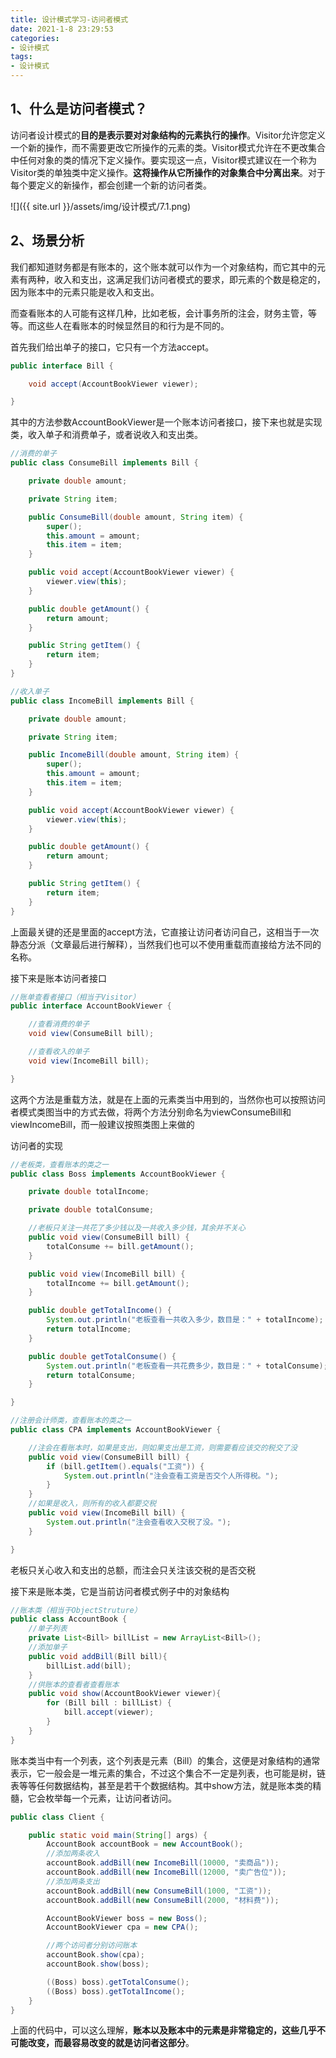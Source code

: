 ```yaml
---
title: 设计模式学习-访问者模式
date: 2021-1-8 23:29:53
categories:
- 设计模式
tags:
- 设计模式
---
```


## 1、什么是访问者模式？

​    访问者设计模式的**目的是表示要对对象结构的元素执行的操作**。Visitor允许您定义一个新的操作，而不需要更改它所操作的元素的类。Visitor模式允许在不更改集合中任何对象的类的情况下定义操作。要实现这一点，Visitor模式建议在一个称为Visitor类的单独类中定义操作。**这将操作从它所操作的对象集合中分离出来**。对于每个要定义的新操作，都会创建一个新的访问者类。

![]({{ site.url }}/assets/img/设计模式/7.1.png)


## 2、场景分析

我们都知道财务都是有账本的，这个账本就可以作为一个对象结构，而它其中的元素有两种，收入和支出，这满足我们访问者模式的要求，即元素的个数是稳定的，因为账本中的元素只能是收入和支出。

而查看账本的人可能有这样几种，比如老板，会计事务所的注会，财务主管，等等。而这些人在看账本的时候显然目的和行为是不同的。

首先我们给出单子的接口，它只有一个方法accept。

```java
public interface Bill {

    void accept(AccountBookViewer viewer);

}
```

其中的方法参数AccountBookViewer是一个账本访问者接口，接下来也就是实现类，收入单子和消费单子，或者说收入和支出类。

```java
//消费的单子
public class ConsumeBill implements Bill {

    private double amount;

    private String item;

    public ConsumeBill(double amount, String item) {
        super();
        this.amount = amount;
        this.item = item;
    }

    public void accept(AccountBookViewer viewer) {
        viewer.view(this);
    }

    public double getAmount() {
        return amount;
    }

    public String getItem() {
        return item;
    }
}
```



```java
//收入单子
public class IncomeBill implements Bill {

    private double amount;

    private String item;

    public IncomeBill(double amount, String item) {
        super();
        this.amount = amount;
        this.item = item;
    }

    public void accept(AccountBookViewer viewer) {
        viewer.view(this);
    }

    public double getAmount() {
        return amount;
    }

    public String getItem() {
        return item;
    }
}
```

上面最关键的还是里面的accept方法，它直接让访问者访问自己，这相当于一次静态分派（文章最后进行解释），当然我们也可以不使用重载而直接给方法不同的名称。

接下来是账本访问者接口

```java
//账单查看者接口（相当于Visitor）
public interface AccountBookViewer {

    //查看消费的单子
    void view(ConsumeBill bill);

    //查看收入的单子
    void view(IncomeBill bill);

}
```

这两个方法是重载方法，就是在上面的元素类当中用到的，当然你也可以按照访问者模式类图当中的方式去做，将两个方法分别命名为viewConsumeBill和viewIncomeBill，而一般建议按照类图上来做的

访问者的实现

```java
//老板类，查看账本的类之一
public class Boss implements AccountBookViewer {

    private double totalIncome;

    private double totalConsume;

    //老板只关注一共花了多少钱以及一共收入多少钱，其余并不关心
    public void view(ConsumeBill bill) {
        totalConsume += bill.getAmount();
    }

    public void view(IncomeBill bill) {
        totalIncome += bill.getAmount();
    }

    public double getTotalIncome() {
        System.out.println("老板查看一共收入多少，数目是：" + totalIncome);
        return totalIncome;
    }

    public double getTotalConsume() {
        System.out.println("老板查看一共花费多少，数目是：" + totalConsume);
        return totalConsume;
    }

}
```



```java
//注册会计师类，查看账本的类之一
public class CPA implements AccountBookViewer {

    //注会在看账本时，如果是支出，则如果支出是工资，则需要看应该交的税交了没
    public void view(ConsumeBill bill) {
        if (bill.getItem().equals("工资")) {
            System.out.println("注会查看工资是否交个人所得税。");
        }
    }
    //如果是收入，则所有的收入都要交税
    public void view(IncomeBill bill) {
        System.out.println("注会查看收入交税了没。");
    }

}
```

老板只关心收入和支出的总额，而注会只关注该交税的是否交税

接下来是账本类，它是当前访问者模式例子中的对象结构

```java
//账本类（相当于ObjectStruture）
public class AccountBook {
    //单子列表
    private List<Bill> billList = new ArrayList<Bill>();
    //添加单子
    public void addBill(Bill bill){
        billList.add(bill);
    }
    //供账本的查看者查看账本
    public void show(AccountBookViewer viewer){
        for (Bill bill : billList) {
            bill.accept(viewer);
        }
    }
}
```

账本类当中有一个列表，这个列表是元素（Bill）的集合，这便是对象结构的通常表示，它一般会是一堆元素的集合，不过这个集合不一定是列表，也可能是树，链表等等任何数据结构，甚至是若干个数据结构。其中show方法，就是账本类的精髓，它会枚举每一个元素，让访问者访问。

```java
public class Client {

    public static void main(String[] args) {
        AccountBook accountBook = new AccountBook();
        //添加两条收入
        accountBook.addBill(new IncomeBill(10000, "卖商品"));
        accountBook.addBill(new IncomeBill(12000, "卖广告位"));
        //添加两条支出
        accountBook.addBill(new ConsumeBill(1000, "工资"));
        accountBook.addBill(new ConsumeBill(2000, "材料费"));

        AccountBookViewer boss = new Boss();
        AccountBookViewer cpa = new CPA();

        //两个访问者分别访问账本
        accountBook.show(cpa);
        accountBook.show(boss);

        ((Boss) boss).getTotalConsume();
        ((Boss) boss).getTotalIncome();
    }
}
```

上面的代码中，可以这么理解，**账本以及账本中的元素是非常稳定的，这些几乎不可能改变，而最容易改变的就是访问者这部分**。



